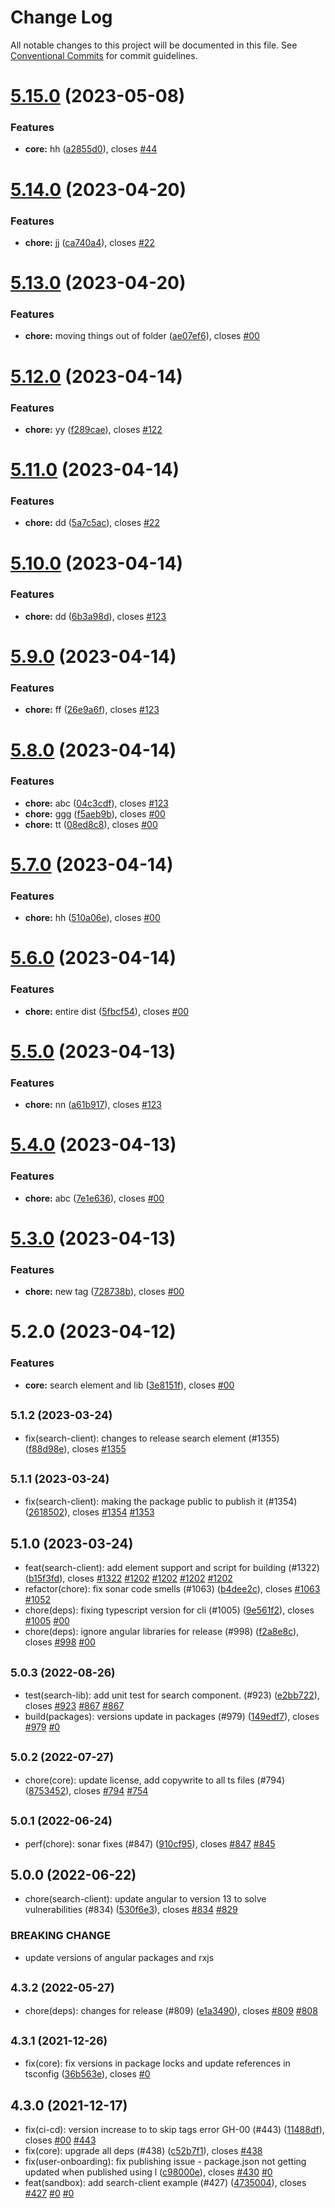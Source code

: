 # Change Log

All notable changes to this project will be documented in this file.
See [Conventional Commits](https://conventionalcommits.org) for commit guidelines.

# [5.15.0](https://github.com/yeshamavani/release-auto/compare/search-client-dont-use@5.14.0...search-client-dont-use@5.15.0) (2023-05-08)


### Features

* **core:** hh ([a2855d0](https://github.com/yeshamavani/release-auto/commit/a2855d02214242dc9b0cfff244de845f85f3322e)), closes [#44](https://github.com/yeshamavani/release-auto/issues/44)





# [5.14.0](https://github.com/yeshamavani/release-auto/compare/search-client-dont-use@5.13.0...search-client-dont-use@5.14.0) (2023-04-20)


### Features

* **chore:** jj ([ca740a4](https://github.com/yeshamavani/release-auto/commit/ca740a4fdba1d5aef90b90cd1dbf21d71ea1097d)), closes [#22](https://github.com/yeshamavani/release-auto/issues/22)





# [5.13.0](https://github.com/yeshamavani/release-auto/compare/search-client-dont-use@5.12.0...search-client-dont-use@5.13.0) (2023-04-20)


### Features

* **chore:** moving things out of folder ([ae07ef6](https://github.com/yeshamavani/release-auto/commit/ae07ef68a7de59a35c577c12d92066f6df8aa15e)), closes [#00](https://github.com/yeshamavani/release-auto/issues/00)





# [5.12.0](https://github.com/yeshamavani/release-auto/compare/search-client-dont-use@5.11.0...search-client-dont-use@5.12.0) (2023-04-14)


### Features

* **chore:** yy ([f289cae](https://github.com/yeshamavani/release-auto/commit/f289caec6adb642a3d200a94b5a24aff9f3a7b27)), closes [#122](https://github.com/yeshamavani/release-auto/issues/122)





# [5.11.0](https://github.com/yeshamavani/release-auto/compare/search-client-dont-use@5.10.0...search-client-dont-use@5.11.0) (2023-04-14)


### Features

* **chore:** dd ([5a7c5ac](https://github.com/yeshamavani/release-auto/commit/5a7c5acc1e7dd48abb33fc2fbadba10388f10999)), closes [#22](https://github.com/yeshamavani/release-auto/issues/22)





# [5.10.0](https://github.com/yeshamavani/release-auto/compare/search-client-dont-use@5.9.0...search-client-dont-use@5.10.0) (2023-04-14)


### Features

* **chore:** dd ([6b3a98d](https://github.com/yeshamavani/release-auto/commit/6b3a98d2274383d6530685481c56f43cdc8a24ca)), closes [#123](https://github.com/yeshamavani/release-auto/issues/123)





# [5.9.0](https://github.com/yeshamavani/release-auto/compare/search-client-dont-use@5.8.0...search-client-dont-use@5.9.0) (2023-04-14)


### Features

* **chore:** ff ([26e9a6f](https://github.com/yeshamavani/release-auto/commit/26e9a6f652f44e3f5f2bf46d541b9170d9a8ebda)), closes [#123](https://github.com/yeshamavani/release-auto/issues/123)





# [5.8.0](https://github.com/yeshamavani/release-auto/compare/search-client-dont-use@5.7.0...search-client-dont-use@5.8.0) (2023-04-14)


### Features

* **chore:** abc ([04c3cdf](https://github.com/yeshamavani/release-auto/commit/04c3cdfc2ab470a7cbaa2b1d2a7abe357146ce1e)), closes [#123](https://github.com/yeshamavani/release-auto/issues/123)
* **chore:** ggg ([f5aeb9b](https://github.com/yeshamavani/release-auto/commit/f5aeb9b5d174f5750abe1861d22b22aeab9a9c15)), closes [#00](https://github.com/yeshamavani/release-auto/issues/00)
* **chore:** tt ([08ed8c8](https://github.com/yeshamavani/release-auto/commit/08ed8c8a1e95e28fac1392ef9c05a749fb3c99d7)), closes [#00](https://github.com/yeshamavani/release-auto/issues/00)





# [5.7.0](https://github.com/yeshamavani/release-auto/compare/search-client-dont-use@5.6.0...search-client-dont-use@5.7.0) (2023-04-14)


### Features

* **chore:** hh ([510a06e](https://github.com/yeshamavani/release-auto/commit/510a06e82cc5007e6f6b02522b42e0fd8bf0bff4)), closes [#00](https://github.com/yeshamavani/release-auto/issues/00)





# [5.6.0](https://github.com/yeshamavani/release-auto/compare/search-client-dont-use@5.5.0...search-client-dont-use@5.6.0) (2023-04-14)


### Features

* **chore:** entire dist ([5fbcf54](https://github.com/yeshamavani/release-auto/commit/5fbcf54c90a24dd1809fc1412a2208148fc75222)), closes [#00](https://github.com/yeshamavani/release-auto/issues/00)





# [5.5.0](https://github.com/yeshamavani/release-auto/compare/search-client-dont-use@5.4.0...search-client-dont-use@5.5.0) (2023-04-13)


### Features

* **chore:** nn ([a61b917](https://github.com/yeshamavani/release-auto/commit/a61b9172cc670d3da12d14d6bf2939dfe9048acd)), closes [#123](https://github.com/yeshamavani/release-auto/issues/123)





# [5.4.0](https://github.com/yeshamavani/release-auto/compare/search-client-dont-use@5.3.0...search-client-dont-use@5.4.0) (2023-04-13)


### Features

* **chore:** abc ([7e1e636](https://github.com/yeshamavani/release-auto/commit/7e1e6361b63cd8ddb983beeebfff787660f42dea)), closes [#00](https://github.com/yeshamavani/release-auto/issues/00)





# [5.3.0](https://github.com/yeshamavani/release-auto/compare/search-client-dont-use@5.2.0...search-client-dont-use@5.3.0) (2023-04-13)


### Features

* **chore:** new tag ([728738b](https://github.com/yeshamavani/release-auto/commit/728738b0218c92e8fe3278251c036b435e098486)), closes [#00](https://github.com/yeshamavani/release-auto/issues/00)





# 5.2.0 (2023-04-12)


### Features

* **core:** search element and lib ([3e8151f](https://github.com/yeshamavani/release-auto/commit/3e8151fe5f7d65035a74a048d018ac56601277ea)), closes [#00](https://github.com/yeshamavani/release-auto/issues/00)





## <small>5.1.2 (2023-03-24)</small>

* fix(search-client): changes to release search element (#1355) ([f88d98e](https://github.com/sourcefuse/loopback4-microservice-catalog/commit/f88d98e)), closes [#1355](https://github.com/sourcefuse/loopback4-microservice-catalog/issues/1355)





## <small>5.1.1 (2023-03-24)</small>

* fix(search-client): making the package public to publish it (#1354) ([2618502](https://github.com/sourcefuse/loopback4-microservice-catalog/commit/2618502)), closes [#1354](https://github.com/sourcefuse/loopback4-microservice-catalog/issues/1354) [#1353](https://github.com/sourcefuse/loopback4-microservice-catalog/issues/1353)





## 5.1.0 (2023-03-24)

* feat(search-client): add element support and script for building (#1322) ([b15f3fd](https://github.com/sourcefuse/loopback4-microservice-catalog/commit/b15f3fd)), closes [#1322](https://github.com/sourcefuse/loopback4-microservice-catalog/issues/1322) [#1202](https://github.com/sourcefuse/loopback4-microservice-catalog/issues/1202) [#1202](https://github.com/sourcefuse/loopback4-microservice-catalog/issues/1202) [#1202](https://github.com/sourcefuse/loopback4-microservice-catalog/issues/1202) [#1202](https://github.com/sourcefuse/loopback4-microservice-catalog/issues/1202)
* refactor(chore): fix sonar code smells (#1063) ([b4dee2c](https://github.com/sourcefuse/loopback4-microservice-catalog/commit/b4dee2c)), closes [#1063](https://github.com/sourcefuse/loopback4-microservice-catalog/issues/1063) [#1052](https://github.com/sourcefuse/loopback4-microservice-catalog/issues/1052)
* chore(deps): fixing typescript version for cli (#1005) ([9e561f2](https://github.com/sourcefuse/loopback4-microservice-catalog/commit/9e561f2)), closes [#1005](https://github.com/sourcefuse/loopback4-microservice-catalog/issues/1005) [#00](https://github.com/sourcefuse/loopback4-microservice-catalog/issues/00)
* chore(deps): ignore angular libraries for release (#998) ([f2a8e8c](https://github.com/sourcefuse/loopback4-microservice-catalog/commit/f2a8e8c)), closes [#998](https://github.com/sourcefuse/loopback4-microservice-catalog/issues/998) [#00](https://github.com/sourcefuse/loopback4-microservice-catalog/issues/00)





## <small>5.0.3 (2022-08-26)</small>

*  test(search-lib): add unit test for search component. (#923) ([e2bb722](https://github.com/sourcefuse/loopback4-microservice-catalog/commit/e2bb722)), closes [#923](https://github.com/sourcefuse/loopback4-microservice-catalog/issues/923) [#867](https://github.com/sourcefuse/loopback4-microservice-catalog/issues/867) [#867](https://github.com/sourcefuse/loopback4-microservice-catalog/issues/867)
* build(packages): versions update in packages (#979) ([149edf7](https://github.com/sourcefuse/loopback4-microservice-catalog/commit/149edf7)), closes [#979](https://github.com/sourcefuse/loopback4-microservice-catalog/issues/979) [#0](https://github.com/sourcefuse/loopback4-microservice-catalog/issues/0)





## <small>5.0.2 (2022-07-27)</small>

* chore(core): update license, add copywrite to all ts files (#794) ([8753452](https://github.com/sourcefuse/loopback4-microservice-catalog/commit/8753452)), closes [#794](https://github.com/sourcefuse/loopback4-microservice-catalog/issues/794) [#754](https://github.com/sourcefuse/loopback4-microservice-catalog/issues/754)





## <small>5.0.1 (2022-06-24)</small>

* perf(chore): sonar fixes (#847) ([910cf95](https://github.com/sourcefuse/loopback4-microservice-catalog/commit/910cf95)), closes [#847](https://github.com/sourcefuse/loopback4-microservice-catalog/issues/847) [#845](https://github.com/sourcefuse/loopback4-microservice-catalog/issues/845)





## 5.0.0 (2022-06-22)

* chore(search-client): update angular to version 13 to solve vulnerabilities (#834) ([530f6e3](https://github.com/sourcefuse/loopback4-microservice-catalog/commit/530f6e3)), closes [#834](https://github.com/sourcefuse/loopback4-microservice-catalog/issues/834) [#829](https://github.com/sourcefuse/loopback4-microservice-catalog/issues/829)


### BREAKING CHANGE

* update versions of angular packages and rxjs




## <small>4.3.2 (2022-05-27)</small>

* chore(deps): changes for release (#809) ([e1a3490](https://github.com/sourcefuse/loopback4-microservice-catalog/commit/e1a3490)), closes [#809](https://github.com/sourcefuse/loopback4-microservice-catalog/issues/809) [#808](https://github.com/sourcefuse/loopback4-microservice-catalog/issues/808)





## <small>4.3.1 (2021-12-26)</small>

* fix(core): fix versions in package locks and update references in tsconfig ([36b563e](https://github.com/sourcefuse/loopback4-microservice-catalog/commit/36b563e)), closes [#0](https://github.com/sourcefuse/loopback4-microservice-catalog/issues/0)





## 4.3.0 (2021-12-17)

* fix(ci-cd): version increase to to skip tags error GH-00 (#443) ([11488df](https://github.com/sourcefuse/loopback4-microservice-catalog/commit/11488df)), closes [#00](https://github.com/sourcefuse/loopback4-microservice-catalog/issues/00) [#443](https://github.com/sourcefuse/loopback4-microservice-catalog/issues/443)
* fix(core): upgrade all deps (#438) ([c52b7f1](https://github.com/sourcefuse/loopback4-microservice-catalog/commit/c52b7f1)), closes [#438](https://github.com/sourcefuse/loopback4-microservice-catalog/issues/438)
* fix(user-onboarding): fix publishing issue - package.json not getting updated when published using l ([c98000e](https://github.com/sourcefuse/loopback4-microservice-catalog/commit/c98000e)), closes [#430](https://github.com/sourcefuse/loopback4-microservice-catalog/issues/430) [#0](https://github.com/sourcefuse/loopback4-microservice-catalog/issues/0)
* feat(sandbox): add search-client example (#427) ([4735004](https://github.com/sourcefuse/loopback4-microservice-catalog/commit/4735004)), closes [#427](https://github.com/sourcefuse/loopback4-microservice-catalog/issues/427) [#0](https://github.com/sourcefuse/loopback4-microservice-catalog/issues/0) [#0](https://github.com/sourcefuse/loopback4-microservice-catalog/issues/0)
